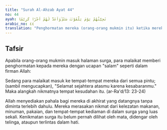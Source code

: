```yaml
---
title: "Surah Al-Ahzab Ayat 44"
no: 44
ayah: تَحِيَّتُهُمْ يَوْمَ يَلْقَوْنَهٗ سَلٰمٌ ۚوَاَعَدَّ لَهُمْ اَجْرًا كَرِيْمًا 
arabic_no: ٤٤
translation: "Penghormatan mereka (orang-orang mukmin itu) ketika mereka menemui-Nya ialah, “Salam,” dan Dia menyediakan pahala yang mulia bagi mereka."
---
```


## Tafsir

Apabila orang-orang mukmin masuk halaman surga, para malaikat memberi penghormatan kepada mereka dengan ucapan "salam" seperti dalam firman Allah:

Sedang para malaikat masuk ke tempat-tempat mereka dari semua pintu; (sambil mengucapkan), "Selamat sejahtera atasmu karena kesabaranmu." Maka alangkah nikmatnya tempat kesudahan itu. (ar-Ra'd/13: 23-24)

Allah menyediakan pahala bagi mereka di akhirat yang datangnya tanpa diminta terlebih dahulu. Mereka merasakan nikmat dari kelezatan makanan, minuman, pakaian, dan tempat-tempat kediaman di dalam surga yang luas sekali. Kenikmatan surga itu belum pernah dilihat oleh mata, didengar oleh telinga, ataupun terlintas dalam hati.